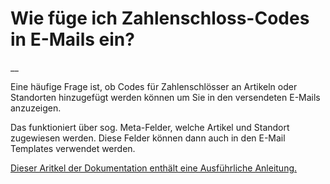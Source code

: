#  Wie füge ich Zahlenschloss-Codes in E-Mails ein?

__

Eine häufige Frage ist, ob Codes für Zahlenschlösser an Artikeln oder
Standorten hinzugefügt werden können um Sie in den versendeten E-Mails
anzuzeigen.

Das funktioniert über sog. Meta-Felder, welche Artikel und Standort zugewiesen
werden. Diese Felder können dann auch in den E-Mail Templates verwendet
werden.

[ Dieser Aritkel der Dokumentation enthält eine Ausführliche Anleitung.
](/dokumentation/einstellungen/template-tags/)


